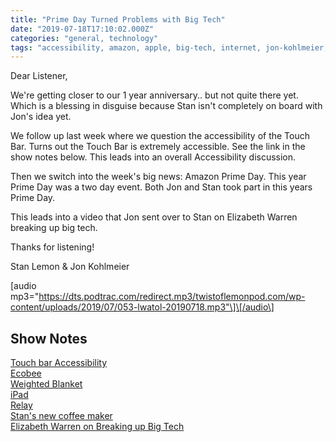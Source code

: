 ```yaml
---
title: "Prime Day Turned Problems with Big Tech"
date: "2019-07-18T17:10:02.000Z"
categories: "general, technology"
tags: "accessibility, amazon, apple, big-tech, internet, jon-kohlmeier, life-with-a-twist-of-lemon, macbook, politics, prime-day, smart-home, stan-lemon"
---
```


Dear Listener,

We're getting closer to our 1 year anniversary.. but not quite there yet. Which is a blessing in disguise because Stan isn't completely on board with Jon's idea yet.

We follow up last week where we question the accessibility of the Touch Bar. Turns out the Touch Bar is extremely accessible. See the link in the show notes below. This leads into an overall Accessibility discussion.

Then we switch into the week's big news: Amazon Prime Day. This year Prime Day was a two day event. Both Jon and Stan took part in this years Prime Day.

This leads into a video that Jon sent over to Stan on Elizabeth Warren breaking up big tech.

Thanks for listening!

Stan Lemon & Jon Kohlmeier

\[audio mp3="https://dts.podtrac.com/redirect.mp3/twistoflemonpod.com/wp-content/uploads/2019/07/053-lwatol-20190718.mp3"\]\[/audio\]

## Show Notes

[Touch bar Accessibility  
](https://support.apple.com/en-us/HT207258)[Ecobee](https://amzn.to/2SnwgxW)  
[Weighted Blanket  
](https://www.amazon.com/gp/product/B07K4432BH/ref=ppx_yo_dt_b_asin_title_o02_s00?ie=UTF8&psc=1)[iPad](https://amzn.to/2Y9Pmgq)  
[Relay](https://amzn.to/2YgpEqi)  
[Stan's new coffee maker](https://amzn.to/2JP6IWv)  
[Elizabeth Warren on Breaking up Big Tech](https://www.cnn.com/videos/politics/2019/04/23/elizabeth-warren-amazon-google-big-tech-break-up-town-hall-vpx.cnn?fbclid=IwAR1gmDcfcUilj9Rcxe2qrD8_01MElB57DfrBpkHkOOr_ZGByFJ9LQt7SrgU)
